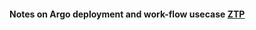 
#### Notes on Argo deployment and work-flow usecase [ZTP](https://github.com/urao/new-tech/blob/master/argo/ztp/ztp_flow.pdf)
